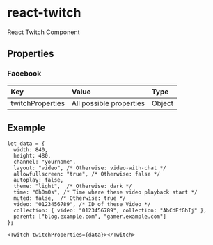 # react-twitch

React Twitch Component

## Properties

### Facebook

|Key|Value|Type|
|:--|:----|:---|
|twitchProperties|All possible properties|Object|

## Example

```JS
let data = {
  width: 840,
  height: 480,
  channel: "yourname",
  layout: "video", /* Otherwise: video-with-chat */
  allowfullscreen: "true", /* Otherwise: false */
  autoplay: false,
  theme: "light",  /* Otherwise: dark */
  time: "0h0m0s", /* Time where these video playback start */
  muted: false,  /* Otherwise: true */
  video: "0123456789", /* ID of these Video */
  collection: { video: "0123456789", collection: "AbCdEfGhIj" },
  parent: ["blog.example.com", "gamer.example.com"]
};

<Twitch twitchProperties={data}></Twitch>
```